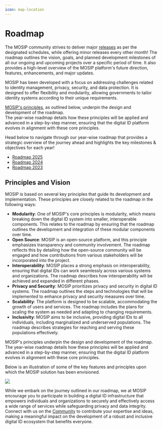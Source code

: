 ```yaml
---
icon: map-location
---
```


# Roadmap

The MOSIP community strives to deliver major [releases](https://docs.mosip.io/1.2.0/releases) as per the designated schedules, while offering minor releases every other month! The roadmap outlines the vision, goals, and planned development milestones of all our ongoing and upcoming projects over a specific period of time. It also provides a high-level overview of the MOSIP platform's future direction, features, enhancements, and major updates.

MOSIP has been developed with a focus on addressing challenges related to identity management, privacy, security, and data protection. It is designed to offer flexibility and modularity, allowing governments to tailor identity systems according to their unique requirements.

[MOSIP's principles](https://docs.mosip.io/1.2.0/roadmap#principles-and-vision), as outlined below, underpin the design and development of the roadmap.\
The year-wise roadmap details how these principles will be applied and advanced in a step-by-step manner, ensuring that the digital ID platform evolves in alignment with these core principles.

Head below to navigate through our year-wise roadmap that provides a strategic overview of the journey ahead and highlights the key milestones & objectives for each year!

* [Roadmap 2025](https://docs.mosip.io/1.2.0/roadmap/roadmap-2025)
* [Roadmap 2024](roadmap-2024-2025.md)
* [Roadmap 2023](roadmap-2023-2024.md)

## Principles and Vision

MOSIP is based on several key principles that guide its development and implementation. These principles are closely related to the roadmap in the following ways:

* **Modularity**: One of MOSIP's core principles is modularity, which means breaking down the digital ID system into smaller, interoperable components. This relates to the roadmap by ensuring that the roadmap outlines the development and integration of these modular components over time.
* **Open Source**: MOSIP is an open-source platform, and this principle emphasizes transparency and community involvement. The roadmap reflects this by detailing how the open-source community will be engaged and how contributions from various stakeholders will be incorporated into the project.
* **Interoperability**: MOSIP places a strong emphasis on interoperability, ensuring that digital IDs can work seamlessly across various systems and organizations. The roadmap describes how interoperability will be achieved and expanded in different phases.
* **Privacy and Security**: MOSIP prioritizes privacy and security in digital ID systems. The roadmap outlines the steps and technologies that will be implemented to enhance privacy and security measures over time.
* **Scalability**: The platform is designed to be scalable, accommodating the growth of users and services. The roadmap includes the plans for scaling the system as needed and adapting to changing requirements.
* **Inclusivity**: MOSIP aims to be inclusive, providing digital IDs to all individuals, including marginalized and underserved populations. The roadmap describes strategies for reaching and serving these populations effectively.

MOSIP's principles underpin the design and development of the roadmap. The year-wise roadmap details how these principles will be applied and advanced in a step-by-step manner, ensuring that the digital ID platform evolves in alignment with these core principles.

Below is an illustration of some of the key features and principles upon which the MOSIP solution has been envisioned.

![](../../.gitbook/assets/roadmap-img2.png)

While we embark on the journey outlined in our roadmap, we at MOSIP encourage you to participate in building a digital ID infrastructure that empowers individuals and organizations to securely and effectively access a wide range of services while safeguarding privacy and data integrity. Connect with us on the [Community](https://community.mosip.io/) to contribute your expertise and ideas, making a meaningful impact on the development of a robust and inclusive digital ID ecosystem that benefits everyone.
